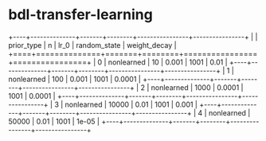 # bdl-transfer-learning

+----+--------------+-------+--------+----------------+----------------+
|    | prior_type   |     n |   lr_0 |   random_state |   weight_decay |
+====+==============+=======+========+================+================+
|  0 | nonlearned   |    10 | 0.001  |           1001 |         0.01   |
+----+--------------+-------+--------+----------------+----------------+
|  1 | nonlearned   |   100 | 0.001  |           1001 |         0.0001 |
+----+--------------+-------+--------+----------------+----------------+
|  2 | nonlearned   |  1000 | 0.0001 |           1001 |         0.0001 |
+----+--------------+-------+--------+----------------+----------------+
|  3 | nonlearned   | 10000 | 0.01   |           1001 |         0.001  |
+----+--------------+-------+--------+----------------+----------------+
|  4 | nonlearned   | 50000 | 0.01   |           1001 |         1e-05  |
+----+--------------+-------+--------+----------------+----------------+

